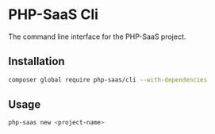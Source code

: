 # PHP-SaaS Cli

The command line interface for the PHP-SaaS project.

## Installation

```bash
composer global require php-saas/cli --with-dependencies
```

## Usage

```bash
php-saas new <project-name>
```
